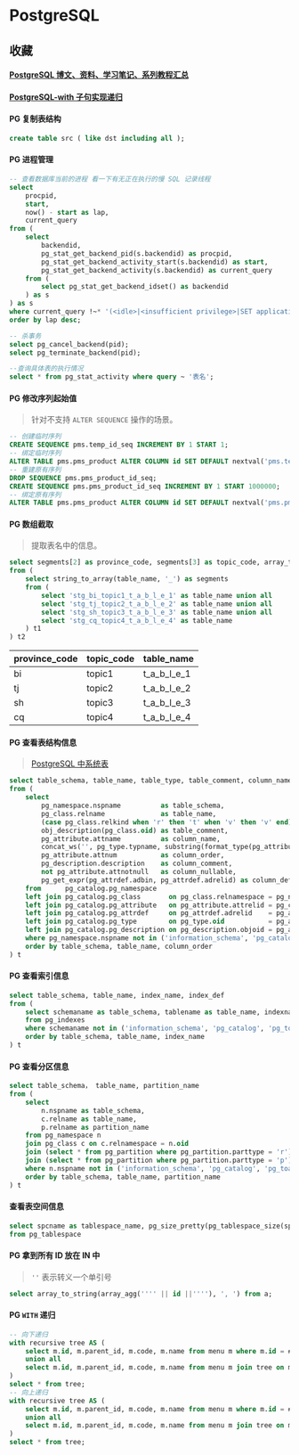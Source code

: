 # PostgreSQL

## 收藏

#### [PostgreSQL 博文、资料、学习笔记、系列教程汇总](https://www.cnblogs.com/aixing/p/14918624.html)

#### [PostgreSQL-with 子句实现递归](https://zhuanlan.zhihu.com/p/159555056)

#### PG 复制表结构

```sql
create table src ( like dst including all );
```

#### PG 进程管理

```sql
-- 查看数据库当前的进程 看一下有无正在执行的慢 SQL 记录线程
select
    procpid,
    start,
    now() - start as lap,
    current_query
from (
    select
        backendid,
        pg_stat_get_backend_pid(s.backendid) as procpid,
        pg_stat_get_backend_activity_start(s.backendid) as start,
        pg_stat_get_backend_activity(s.backendid) as current_query
    from (
        select pg_stat_get_backend_idset() as backendid
    ) as s
) as s
where current_query !~* '(<idle>|<insufficient privilege>|SET application_name|SET search_path|SET SESSION search_path|SHOW search_path)'
order by lap desc;

-- 杀事务
select pg_cancel_backend(pid);
select pg_terminate_backend(pid);

--查询具体表的执行情况
select * from pg_stat_activity where query ~ '表名';
```

#### PG 修改序列起始值

> 针对不支持 `ALTER SEQUENCE` 操作的场景。

```sql
-- 创建临时序列
CREATE SEQUENCE pms.temp_id_seq INCREMENT BY 1 START 1;
-- 绑定临时序列
ALTER TABLE pms.pms_product ALTER COLUMN id SET DEFAULT nextval('pms.temp_id_seq');
-- 重建原有序列
DROP SEQUENCE pms.pms_product_id_seq;
CREATE SEQUENCE pms.pms_product_id_seq INCREMENT BY 1 START 1000000;
-- 绑定原有序列
ALTER TABLE pms.pms_product ALTER COLUMN id SET DEFAULT nextval('pms.pms_product_id_seq');
```

#### PG 数组截取

> 提取表名中的信息。

```sql
select segments[2] as province_code, segments[3] as topic_code, array_to_string(segments[4:(array_length(segments, 1))], '_')
from (
    select string_to_array(table_name, '_') as segments
    from (
        select 'stg_bi_topic1_t_a_b_l_e_1' as table_name union all
        select 'stg_tj_topic2_t_a_b_l_e_2' as table_name union all
        select 'stg_sh_topic3_t_a_b_l_e_3' as table_name union all
        select 'stg_cq_topic4_t_a_b_l_e_4' as table_name
    ) t1
) t2
```

| province_code | topic_code | table_name  |
| ------------- | ---------- | ----------- |
| bi            | topic1     | t_a_b_l_e_1 |
| tj            | topic2     | t_a_b_l_e_2 |
| sh            | topic3     | t_a_b_l_e_3 |
| cq            | topic4     | t_a_b_l_e_4 |

#### PG 查看表结构信息

> [PostgreSQL 中系统表](https://blog.csdn.net/qq_33459369/article/details/124021543)

```sql
select table_schema, table_name, table_type, table_comment, column_name, column_type, column_order, column_comment, column_nullable, column_default
from (
    select
        pg_namespace.nspname          as table_schema,
        pg_class.relname              as table_name,
        (case pg_class.relkind when 'r' then 't' when 'v' then 'v' end) as table_type,
        obj_description(pg_class.oid) as table_comment,
        pg_attribute.attname          as column_name,
        concat_ws('', pg_type.typname, substring(format_type(pg_attribute.atttypid, pg_attribute.atttypmod) from '\(.*\)')) as column_type,
        pg_attribute.attnum           as column_order,
        pg_description.description    as column_comment,
        not pg_attribute.attnotnull   as column_nullable,
        pg_get_expr(pg_attrdef.adbin, pg_attrdef.adrelid) as column_default
    from      pg_catalog.pg_namespace
    left join pg_catalog.pg_class       on pg_class.relnamespace = pg_namespace.oid
    left join pg_catalog.pg_attribute   on pg_attribute.attrelid = pg_class.oid
    left join pg_catalog.pg_attrdef     on pg_attrdef.adrelid    = pg_attribute.attrelid and pg_attrdef.adnum = pg_attribute.attnum
    left join pg_catalog.pg_type        on pg_type.oid           = pg_attribute.atttypid
    left join pg_catalog.pg_description on pg_description.objoid = pg_attribute.attrelid and pg_description.objsubid = pg_attribute.attnum
    where pg_namespace.nspname not in ('information_schema', 'pg_catalog', 'pg_toast') and pg_class.relkind in ('r', 'v') and pg_attribute.attnum > 0 and pg_attribute.attisdropped = false
    order by table_schema, table_name, column_order
) t
```

#### PG 查看索引信息

```sql
select table_schema, table_name, index_name, index_def
from (
    select schemaname as table_schema, tablename as table_name, indexname as index_name, indexdef as index_def
    from pg_indexes
    where schemaname not in ('information_schema', 'pg_catalog', 'pg_toast')
    order by table_schema, table_name, index_name
) t
```

#### PG 查看分区信息

```sql
select table_schema， table_name, partition_name
from (
    select
        n.nspname as table_schema,
        c.relname as table_name,
        p.relname as partition_name
    from pg_namespace n
    join pg_class c on c.relnamespace = n.oid
    join (select * from pg_partition where pg_partition.parttype = 'r') r on r.parentid = c.oid
    join (select * from pg_partition where pg_partition.parttype = 'p') p on p.parentid = r.parentid
    where n.nspname not in ('information_schema', 'pg_catalog', 'pg_toast')
    order by table_schema, table_name, partition_name
) t
```

#### 查看表空间信息

```sql
select spcname as tablespace_name, pg_size_pretty(pg_tablespace_size(spcname)) as tablespace_size
from pg_tablespace
```

#### PG 拿到所有 ID 放在 IN 中

> `''` 表示转义一个单引号

```sql
select array_to_string(array_agg('''' || id ||''''), ', ') from a;
```

#### PG `WITH` 递归

```sql
-- 向下递归
with recursive tree AS (
    select m.id, m.parent_id, m.code, m.name from menu m where m.id = #{id}
    union all
    select m.id, m.parent_id, m.code, m.name from menu m join tree on m.parent_id = tree.id
)
select * from tree;
-- 向上递归
with recursive tree AS (
    select m.id, m.parent_id, m.code, m.name from menu m where m.id = #{id}
    union all
    select m.id, m.parent_id, m.code, m.name from menu m join tree on m.id = tree.parent_id
)
select * from tree;
```
